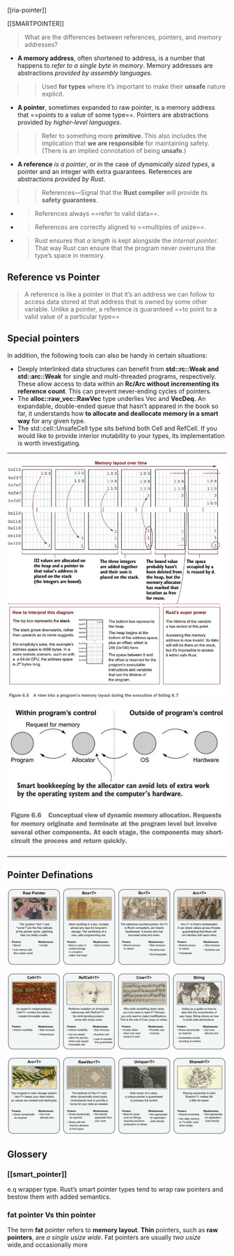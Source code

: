 
[[ria-pointer]]


[[SMARTPOINTER]]



> What are the differences between references, pointers, and memory addresses?

- **A memory address**, often shortened to address, is a number that happens to *refer to a single byte in memory*. Memory addresses are abstractions *provided by assembly languages*.
>> Used **for types** where it’s important to make their **unsafe** nature explicit.

- **A pointer**, sometimes expanded to raw pointer, is a memory address that ==points to a value of some type==. Pointers are abstractions provided by *higher-level languages*.
>> Refer to something more **primitive**. This also includes the implication that **we are responsible** for maintaining safety. (There is an implied connotation of being **unsafe**.)

- **A reference** *is a pointer*, or in the case of *dynamically sized types*, a pointer and an integer with extra guarantees. References are abstractions *provided by Rust*.
>> References—Signal that the **Rust compiler** will provide its **safety guarantees**.
  - > References always ==refer to valid data==.
  - > References are correctly aligned to ==multiples of usize==.
  - > Rust ensures that *a length* is kept alongside the *internal pointer*. That way Rust can ensure that the program never overruns the type’s space in memory.

## Reference vs Pointer

> A reference is like a pointer in that it’s an address we can follow to access data stored at that address that is owned by some other variable. Unlike a pointer, a reference is guaranteed ==to point to a valid value of a particular type==

## Special pointers

In addition, the following tools can also be handy in certain situations:
- Deeply interlinked data structures can benefit from **std::rc::Weak and std::arc::Weak** for single and multi-threaded programs, respectively. These allow access to data within an **Rc/Arc without incrementing its reference count**. This can prevent never-ending cycles of pointers.
- The **alloc::raw_vec::RawVec** type underlies Vec<T> and **VecDeq<T>.** An expandable, double-ended queue that hasn’t appeared in the book so far, it understands how **to allocate and deallocate memory in a smart way** for any given type.
- The std::cell::UnsafeCell type sits behind both Cell<T> and RefCell<T>. If you would like to provide interior mutability to your types, its implementation is worth investigating.

---



![Memory-Layout-1](../rust/assets/images/mem-layout1.JPG)
![Memory-Layout-2](../rust/assets/images/mem-layout2.JPG)

![Dynamic Memory](../rust/assets/images/dynamic-mem.JPG)


---

## Pointer Definations

![Smart-Pointer-1](../rust/assets/images/smart-pointer-1.JPG)

![Smart-Pointer-2](../rust/assets/images/smart-pointer-2.JPG)

![Smart-Pointer-3](../rust/assets/images/smart-pointer-3.JPG)

## Glossery

### [[smart_pointer]]
e.q wrapper type. Rust’s smart pointer types tend to wrap raw pointers and bestow them with added semantics.

### fat pointer Vs thin pointer
The term **fat** pointer refers to **memory layout**. 
**Thin** pointers, such as **raw pointers**, are *a single usize wide*. 
Fat pointers are usually *two usize* wide,and occasionally more
